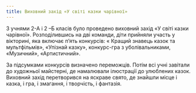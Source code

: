 ```yaml
---
title: Виховний захід «У світі казки чарівної»
---
```


З учнями 2-А і 2 –Б класів було проведено виховний захід «У світі казки чарівної». Розподілившись на дві команди, діти прийняли участь у вікторині, яка включає п’ять конкурсів: « Кращий знавець казок та мультфільмів», «Упізнай казку», конкурс-гра з уболівальниками, «Музичний», «Артистичний».

За підсумками конкурсів визначено переможців. Потім всі учні завітали до художньої майстерні, де намалювали ілюстрації до улюблених казок. Виховний захід перетворився на яскраве свято, де знайшли місце і казка, і гра, і змагання, і творчість, і фантазія.

<slideshow id="72157651369763032"></slideshow>
